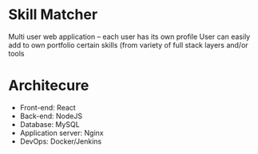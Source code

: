 # Skill Matcher

Multi user web application – each user has its own profile
User can easily add to own portfolio certain skills (from variety of full stack layers and/or tools

# Architecure
- Front-end: React
- Back-end: NodeJS
- Database: MySQL
- Application server: Nginx
- DevOps: Docker/Jenkins
